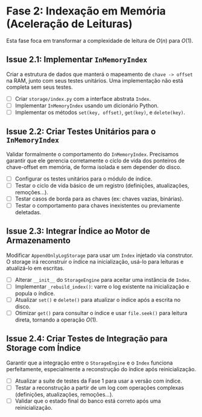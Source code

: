 # Fase 2: Indexação em Memória (Aceleração de Leituras)

Esta fase foca em transformar a complexidade de leitura de $O(n)$ para $O(1)$.

## Issue 2.1: Implementar `InMemoryIndex`

Criar a estrutura de dados que manterá o mapeamento de `chave -> offset` na RAM, junto com seus testes unitários. Uma implementação não está completa sem seus testes.

- [ ] Criar `storage/index.py` com a interface abstrata `Index`.
- [ ] Implementar `InMemoryIndex` usando um dicionário Python.
- [ ] Implementar os métodos `set(key, offset)`, `get(key)`, e `delete(key)`.

## Issue 2.2: Criar Testes Unitários para o `InMemoryIndex`

Validar formalmente o comportamento do `InMemoryIndex`. Precisamos garantir que ele gerencia corretamente o ciclo de vida dos ponteiros de chave-offset em memória, de forma isolada e sem depender do disco.

- [ ] Configurar os testes unitários para o módulo de índice.
- [ ] Testar o ciclo de vida básico de um registro (definições, atualizações, remoções...).
- [ ] Testar casos de borda para as chaves (ex: chaves vazias, binárias).
- [ ] Testar o comportamento para chaves inexistentes ou previamente deletadas.

## Issue 2.3: Integrar Índice ao Motor de Armazenamento

Modificar `AppendOnlyLogStorage` para usar um `Index` injetado via construtor. O storage irá reconstruir o índice na inicialização, usá-lo para leituras e atualizá-lo em escritas.

- [ ] Alterar `__init__` do `StorageEngine` para aceitar uma instância de `Index`.
- [ ] Implementar `_rebuild_index()`: varre o log existente na inicialização e popula o índice.
- [ ] Atualizar `set()` e `delete()` para atualizar o índice após a escrita no disco.
- [ ] Otimizar `get()` para consultar o índice e usar `file.seek()` para leitura direta, tornando a operação $O(1)$.

## Issue 2.4: Criar Testes de Integração para Storage com Índice

Garantir que a integração entre o `StorageEngine` e o `Index` funciona perfeitamente, especialmente a reconstrução do índice após reinicialização.

- [ ] Atualizar a suíte de testes da Fase 1 para usar a versão com índice.
- [ ] Testar a reconstrução a partir de um log com operações complexas (definições, atualizações, remoções...).
- [ ] Validar que o estado final do banco está correto após uma reinicialização.
